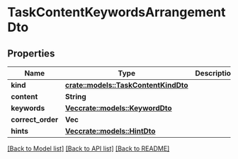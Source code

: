 # TaskContentKeywordsArrangementDto

## Properties

Name | Type | Description | Notes
------------ | ------------- | ------------- | -------------
**kind** | [**crate::models::TaskContentKindDto**](TaskContentKindDto.md) |  | 
**content** | **String** |  | 
**keywords** | [**Vec<crate::models::KeywordDto>**](KeywordDto.md) |  | 
**correct_order** | **Vec<u16>** |  | 
**hints** | [**Vec<crate::models::HintDto>**](HintDto.md) |  | 

[[Back to Model list]](../README.md#documentation-for-models) [[Back to API list]](../README.md#documentation-for-api-endpoints) [[Back to README]](../README.md)



